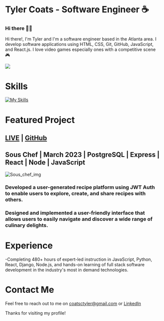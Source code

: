 



# Tyler Coats - Software Engineer ☕️
### Hi there 👋🏻

Hi there!, I'm Tyler and I'm a software engineer based in the Atlanta area. I develop software applications using HTML, CSS, Git, GitHub, JavaScript, and React.js. I love video games especially ones with a competitive scene 🎮 

![](https://komarev.com/ghpvc/?username=TylersCoffeeCode&color=blueviolet)
# Skills

  [![My Skills](https://skillicons.dev/icons?i=js,html,css,tailwind,react,vue,nodejs,express,mongodb,postgres,py,flask,vscode,postman,figma,ps)](https://skillicons.dev)
  



# Featured Project

## [LIVE](https://sous-chef-fe.herokuapp.com/) | [GitHub](https://github.com/AdamMontemurro/sous_chef_client)
## Sous Chef | March 2023 | PostgreSQL | Express | React | Node | JavaScript

![Sous_chef_img](https://i.imgur.com/v6hQceD.jpg)

### Developed a user-generated recipe platform using JWT Auth to enable users to explore, create, and share recipes with others.
### Designed and implemented a user-friendly interface that allows users to easily navigate and discover a wide range of culinary delights.




# Experience
-Completing 480+ hours of expert-led instruction in JavaScript, Python, React, Django, Node.js, and hands-on learning of full stack software development in the industry's most in demand technologies.


# Contact Me
Feel free to reach out to me on coatsctyler@gmail.com or [LinkedIn](https://www.linkedin.com/in/tylerccoats/)

Thanks for visiting my profile!

